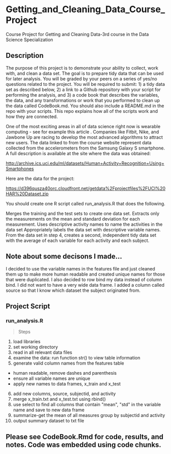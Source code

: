 # Getting_and_Cleaning_Data_Course_Project
Course Project for Getting and Cleaning Data-3rd course in the Data Science Specialization

## Description
The purpose of this project is to demonstrate your ability to collect, work with, and clean a data set. The goal is to prepare tidy data that can be used for later analysis. You will be graded by your peers on a series of yes/no questions related to the project. You will be required to submit: 1) a tidy data set as described below, 2) a link to a Github repository with your script for performing the analysis, and 3) a code book that describes the variables, the data, and any transformations or work that you performed to clean up the data called CodeBook.md. You should also include a README.md in the repo with your scripts. This repo explains how all of the scripts work and how they are connected.

One of the most exciting areas in all of data science right now is wearable computing - see for example this article . Companies like Fitbit, Nike, and Jawbone Up are racing to develop the most advanced algorithms to attract new users. The data linked to from the course website represent data collected from the accelerometers from the Samsung Galaxy S smartphone. A full description is available at the site where the data was obtained:

http://archive.ics.uci.edu/ml/datasets/Human+Activity+Recognition+Using+Smartphones

Here are the data for the project:

https://d396qusza40orc.cloudfront.net/getdata%2Fprojectfiles%2FUCI%20HAR%20Dataset.zip

You should create one R script called run_analysis.R that does the following.

Merges the training and the test sets to create one data set.
Extracts only the measurements on the mean and standard deviation for each measurement.
Uses descriptive activity names to name the activities in the data set
Appropriately labels the data set with descriptive variable names.
From the data set in step 4, creates a second, independent tidy data set with the average of each variable for each activity and each subject.

## Note about some decisons I made...
I decided to use the variable names in the features file and just cleaned them up to make more human readable and created unique names for those that were duplicated. I also decided to row bind my data instead of column bind. I did not want to have a very wide data frame. I added a column called source so that I know which dataset the subject originated from.

## Project Script
### run_analysis.R
> Steps

1. load libraries
2. set working directory
3. read in all relevant data files
4. examine the data: run function str() to view table information
5. generate valid column names from the features table
  + human readable, remove dashes and parenthesis
  + ensure all variable names are unique
  + apply new names to data frames, x_train and x_test
6. add new columns, source, subjectid, and activity
7. merge x_train.txt and x_test.txt using rbind()
8. use select to find all columns that contain "mean", "std" in the variable name and save to new data frame
9. summarize-get the mean of all measures group by subjectid and activity
10. output summary dataset to txt file

## Please see CodeBook.Rmd for code, results, and notes. Code was embedded using code chunks.





